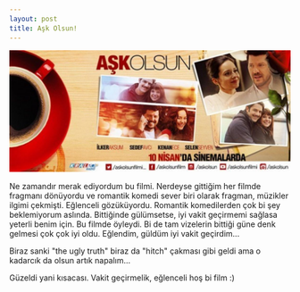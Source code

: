```yaml
---
layout: post
title: Aşk Olsun!
---
```

<img src="../public/images/askolsun.jpg" />

Ne zamandır merak ediyordum bu filmi. Nerdeyse gittiğim her filmde fragmanı dönüyordu ve romantik komedi sever biri olarak fragman, müzikler ilgimi çekmişti. Eğlenceli gözüküyordu. Romantik komedilerden çok bi şey beklemiyorum aslında. Bittiğinde gülümsetse, iyi vakit geçirmemi sağlasa yeterli benim için.  Bu filmde öyleydi. Bi de tam vizelerin bittiği güne denk gelmesi çok çok iyi oldu. Eğlendim, güldüm iyi vakit geçirdim... 

Biraz sanki "the ugly truth" biraz da "hitch" çakması gibi geldi ama o kadarcık da olsun artık napalım...

Güzeldi yani kısacası. Vakit geçirmelik, eğlenceli hoş bi film :)